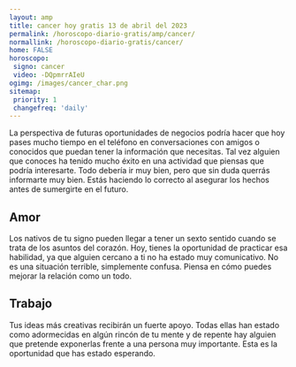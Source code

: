 ```yaml
---
layout: amp
title: cancer hoy gratis 13 de abril del 2023 
permalink: /horoscopo-diario-gratis/amp/cancer/
normallink: /horoscopo-diario-gratis/cancer/
home: FALSE
horoscopo:
 signo: cancer
 video: -DQpmrrAIeU
ogimg: /images/cancer_char.png
sitemap:
 priority: 1
 changefreq: 'daily'
---
```



La perspectiva de futuras oportunidades de negocios podría hacer que hoy pases mucho tiempo en el teléfono en conversaciones con amigos o conocidos que puedan tener la información que necesitas. Tal vez alguien que conoces ha tenido mucho éxito en una actividad que piensas que podría interesarte. Todo debería ir muy bien, pero que sin duda querrás informarte muy bien. Estás haciendo lo correcto al asegurar los hechos antes de sumergirte en el futuro.

## Amor

Los nativos de tu signo pueden llegar a tener un sexto sentido cuando se trata de los asuntos del corazón. Hoy, tienes la oportunidad de practicar esa habilidad, ya que alguien cercano a ti no ha estado muy comunicativo. No es una situación terrible, simplemente confusa. Piensa en cómo puedes mejorar la relación como un todo.

## Trabajo

Tus ideas más creativas recibirán un fuerte apoyo. Todas ellas han estado como adormecidas en algún rincón de tu mente y de repente hay alguien que pretende exponerlas frente a una persona muy importante. Esta es la oportunidad que has estado esperando.